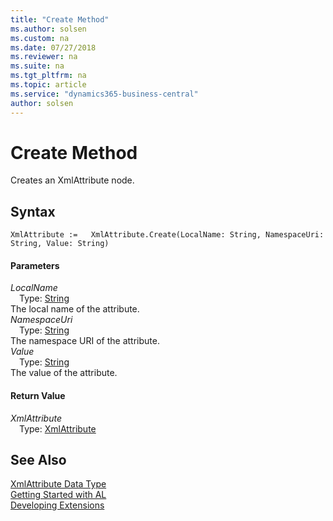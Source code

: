 ```yaml
---
title: "Create Method"
ms.author: solsen
ms.custom: na
ms.date: 07/27/2018
ms.reviewer: na
ms.suite: na
ms.tgt_pltfrm: na
ms.topic: article
ms.service: "dynamics365-business-central"
author: solsen
---
```

[//]: # (START>DO_NOT_EDIT)
[//]: # (IMPORTANT:Do not edit any of the content between here and the END>DO_NOT_EDIT.)
[//]: # (Any modifications should be made in the .resx files in the ModernDev repo.)
# Create Method
Creates an XmlAttribute node.

## Syntax
```
XmlAttribute :=   XmlAttribute.Create(LocalName: String, NamespaceUri: String, Value: String)
```
#### Parameters
*LocalName*  
&emsp;Type: [String](string-data-type.md)  
The local name of the attribute.  
*NamespaceUri*  
&emsp;Type: [String](string-data-type.md)  
The namespace URI of the attribute.  
*Value*  
&emsp;Type: [String](string-data-type.md)  
The value of the attribute.  


#### Return Value
*XmlAttribute*  
&emsp;Type: [XmlAttribute](xmlattribute-data-type.md)  
  


[//]: # (IMPORTANT: END>DO_NOT_EDIT)
## See Also
[XmlAttribute Data Type](xmlattribute-data-type.md)  
[Getting Started with AL](../devenv-get-started.md)  
[Developing Extensions](../devenv-dev-overview.md)